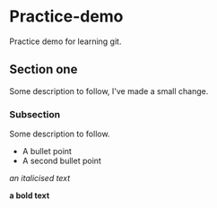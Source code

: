 # Practice-demo
Practice demo for learning git.

## Section one
Some description to follow, I've made a small change.

### Subsection 
Some description to follow.
* A bullet point
* A second bullet point

*an italicised text*

**a bold text**


